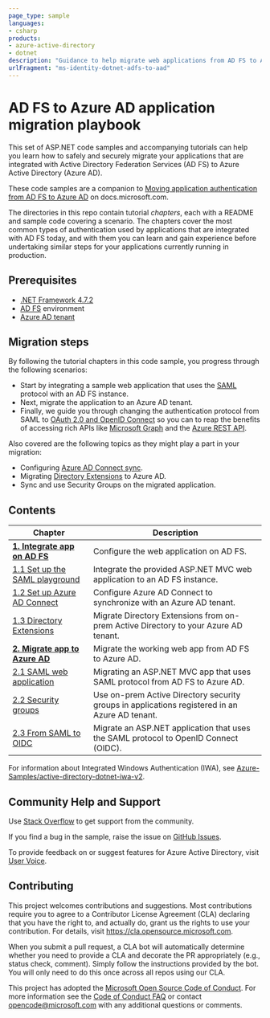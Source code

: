 ```yaml
---
page_type: sample
languages:
- csharp
products:
- azure-active-directory
- dotnet
description: "Guidance to help migrate web applications from AD FS to Azure AD"
urlFragment: "ms-identity-dotnet-adfs-to-aad"
---
```


# AD FS to Azure AD application migration playbook

This set of ASP.NET code samples and accompanying tutorials can help you learn how to safely and securely migrate your applications that are integrated with Active Directory Federation Services (AD FS) to Azure Active Directory (Azure AD).

These code samples are a companion to [Moving application authentication from AD FS to Azure AD](https://docs.microsoft.com/azure/active-directory/manage-apps/migrate-adfs-apps-to-azure) on docs<span>.microsoft<span>.com.

The directories in this repo contain tutorial *chapters*, each with a README and sample code covering a scenario. The chapters cover the most common types of authentication used by applications that are integrated with AD FS today, and with them you can learn and gain experience before undertaking similar steps for your applications currently running in production.

## Prerequisites

- [.NET Framework 4.7.2](https://dotnet.microsoft.com/download/dotnet-framework)
- [AD FS](https://docs.microsoft.com/windows-server/identity/ad-fs/ad-fs-overview) environment
- [Azure AD tenant](https://docs.microsoft.com/azure/active-directory/develop/quickstart-create-new-tenant)

## Migration steps

By following the tutorial chapters in this code sample, you progress through the following scenarios:

- Start by integrating a sample web application that uses the [SAML](https://docs.microsoft.com/azure/active-directory/develop/single-sign-on-saml-protocol) protocol with an AD FS instance.
- Next, migrate the application to an Azure AD tenant.
- Finally, we guide you through changing the authentication protocol from SAML to [OAuth 2.0 and OpenID Connect](https://docs.microsoft.com/azure/active-directory/develop/active-directory-v2-protocols) so you can to reap the benefits of accessing rich APIs like [Microsoft Graph](https://docs.microsoft.com/graph/overview) and the [Azure REST API](https://docs.microsoft.com/rest/api/azure/).

Also covered are the following topics as they might play a part in your migration:

- Configuring [Azure AD Connect sync](https://docs.microsoft.com/azure/active-directory/hybrid/how-to-connect-sync-whatis).
- Migrating [Directory Extensions](https://docs.microsoft.com/azure/active-directory/hybrid/how-to-connect-sync-feature-directory-extensions) to Azure AD.
- Sync and use Security Groups on the migrated application.

## Contents

| Chapter                                                                           | Description                                                                                    |
|-----------------------------------------------------------------------------------|------------------------------------------------------------------------------------------------|
| [**1. Integrate app on AD FS**](1-ADFS-Host/1-1-Setup-SAML-Playground/README.md)  | Configure the web application on AD FS.                                                        |
| [1.1 Set up the SAML playground](1-ADFS-Host/1-1-Setup-SAML-Playground/README.md) | Integrate the provided ASP.NET MVC web application to an AD FS instance.                       |
| [1.2 Set up Azure AD Connect](1-ADFS-Host/1-2-Setup-AzureADConnect/README.md)     | Configure Azure AD Connect to synchronize with an Azure AD tenant.                             |
| [1.3 Directory Extensions](1-ADFS-Host/1-3-Directory-Extensions/README.md)        | Migrate Directory Extensions from on-prem Active Directory to your Azure AD tenant.            |
| [**2. Migrate app to Azure AD**](2-AAD-Migration/2-1-SAML-WebApp/README.md)       | Migrate the working web app from AD FS to Azure AD.                                            |
| [2.1 SAML web application](2-AAD-Migration/2-1-SAML-WebApp/README.md)             | Migrating an ASP.NET MVC app that uses SAML protocol from AD FS to Azure AD.                   |
| [2.2 Security groups](2-AAD-Migration/2-2-Security-Groups/README.md)              | Use on-prem Active Directory security groups in applications registered in an Azure AD tenant. |
| [2.3 From SAML to OIDC](2-AAD-Migration/2-3-From-SAML-to-OIDC/README.md)          | Migrate an ASP.NET application that uses the SAML protocol to OpenID Connect (OIDC).           |

For information about Integrated Windows Authentication (IWA), see [Azure-Samples/active-directory-dotnet-iwa-v2](https://github.com/Azure-Samples/active-directory-dotnet-iwa-v2).

## Community Help and Support

Use [Stack Overflow](http://stackoverflow.com/questions/tagged/msal) to get support from the community.

If you find a bug in the sample, raise the issue on [GitHub Issues](../issues).

To provide feedback on or suggest features for Azure Active Directory, visit [User Voice](https://feedback.azure.com/forums/169401-azure-active-directory).

## Contributing

This project welcomes contributions and suggestions.  Most contributions require you to agree to a
Contributor License Agreement (CLA) declaring that you have the right to, and actually do, grant us
the rights to use your contribution. For details, visit https://cla.opensource.microsoft.com.

When you submit a pull request, a CLA bot will automatically determine whether you need to provide
a CLA and decorate the PR appropriately (e.g., status check, comment). Simply follow the instructions
provided by the bot. You will only need to do this once across all repos using our CLA.

This project has adopted the [Microsoft Open Source Code of Conduct](https://opensource.microsoft.com/codeofconduct/).
For more information see the [Code of Conduct FAQ](https://opensource.microsoft.com/codeofconduct/faq/) or
contact [opencode@microsoft.com](mailto:opencode@microsoft.com) with any additional questions or comments.

